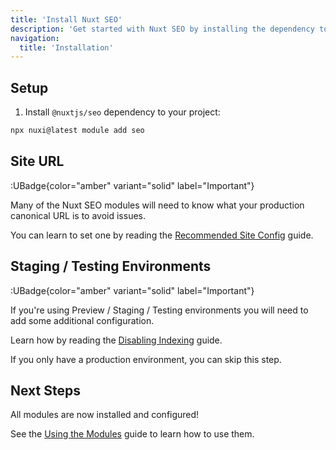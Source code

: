 ```yaml
---
title: 'Install Nuxt SEO'
description: 'Get started with Nuxt SEO by installing the dependency to your project.'
navigation:
  title: 'Installation'
---
```


## Setup

1. Install `@nuxtjs/seo` dependency to your project:

```bash
npx nuxi@latest module add seo
```

## Site URL

:UBadge{color="amber" variant="solid" label="Important"}

Many of the Nuxt SEO modules will need to know what your production canonical URL is to avoid issues.

You can learn to set one by reading the [Recommended Site Config](/nuxt-seo/guides/configuring-modules) guide.

## Staging / Testing Environments

:UBadge{color="amber" variant="solid" label="Important"}

If you're using Preview / Staging / Testing environments you will need to add some additional configuration.

Learn how by reading the [Disabling Indexing](/robots/guides/disable-indexing) guide.

If you only have a production environment, you can skip this step.

## Next Steps

All modules are now installed and configured!

See the [Using the Modules](/nuxt-seo/guides/using-the-modules) guide to learn how to use them.
